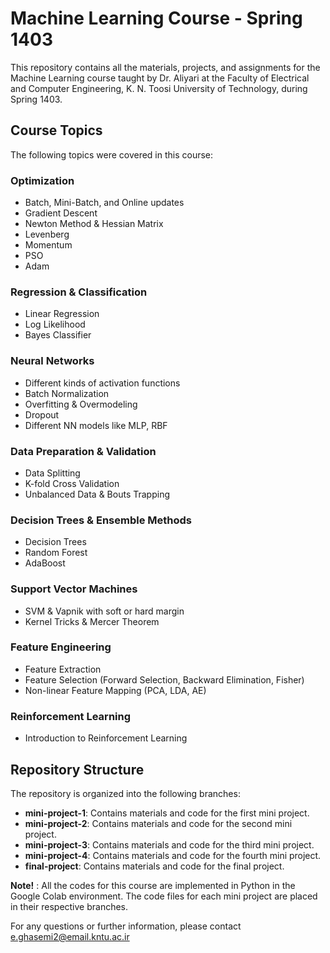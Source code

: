 # Machine Learning Course - Spring 1403

This repository contains all the materials, projects, and assignments for the Machine Learning course taught by Dr. Aliyari at the Faculty of Electrical and Computer Engineering, K. N. Toosi University of Technology, during Spring 1403.

## Course Topics

The following topics were covered in this course:

### Optimization
- Batch, Mini-Batch, and Online updates
- Gradient Descent
- Newton Method & Hessian Matrix
- Levenberg
- Momentum
- PSO
- Adam

### Regression & Classification
- Linear Regression
- Log Likelihood
- Bayes Classifier

### Neural Networks
- Different kinds of activation functions
- Batch Normalization
- Overfitting & Overmodeling
- Dropout
- Different NN models like MLP, RBF

### Data Preparation & Validation
- Data Splitting
- K-fold Cross Validation
- Unbalanced Data & Bouts Trapping

### Decision Trees & Ensemble Methods
- Decision Trees
- Random Forest
- AdaBoost

### Support Vector Machines
- SVM & Vapnik with soft or hard margin
- Kernel Tricks & Mercer Theorem

### Feature Engineering
- Feature Extraction
- Feature Selection (Forward Selection, Backward Elimination, Fisher)
- Non-linear Feature Mapping (PCA, LDA, AE)

### Reinforcement Learning
- Introduction to Reinforcement Learning

## Repository Structure

The repository is organized into the following branches:

- **mini-project-1**: Contains materials and code for the first mini project.
- **mini-project-2**: Contains materials and code for the second mini project.
- **mini-project-3**: Contains materials and code for the third mini project.
- **mini-project-4**: Contains materials and code for the fourth mini project.
- **final-project**: Contains materials and code for the final project.
  
**Note!** : All the codes for this course are implemented in Python in the Google Colab environment. The code files for each mini project are placed in their respective branches.

For any questions or further information, please contact e.ghasemi2@email.kntu.ac.ir
